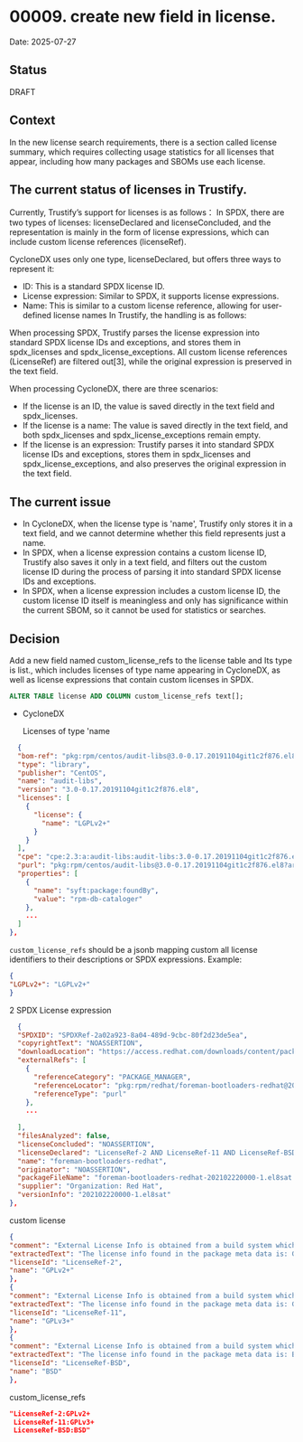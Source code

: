 # 00009. create new field in license.

Date: 2025-07-27

## Status

DRAFT

## Context
In the new license search requirements, there is a section called license summary, which requires collecting usage statistics for all licenses that appear, including how many packages and SBOMs use each license. 

## The current status of licenses in Trustify.
Currently, Trustify’s support for licenses is as follows：
In SPDX, there are two types of licenses: licenseDeclared and licenseConcluded, and the representation is mainly in the form of license expressions, which can include custom license references (licenseRef).

CycloneDX uses only one type, licenseDeclared, but offers three ways to represent it:

- ID: This is a standard SPDX license ID.
- License expression: Similar to SPDX, it supports license expressions.
- Name: This is similar to a custom license reference, allowing for user-defined license names
  In Trustify, the handling is as follows:

When processing SPDX, Trustify parses the license expression into standard SPDX license IDs and exceptions, and stores them in spdx_licenses and spdx_license_exceptions. All custom license references (LicenseRef) are filtered out[3], while the original expression is preserved in the text field.

When processing CycloneDX, there are three scenarios:

- If the license is an ID, the value is saved directly in the text field and spdx_licenses.
- If the license is a name: The value is saved directly in the text field, and both spdx_licenses and spdx_license_exceptions remain empty.
- If the license is an expression: Trustify parses it into standard SPDX license IDs and exceptions, stores them in spdx_licenses and spdx_license_exceptions, and also preserves the original expression in the text field.

## The current issue
- In CycloneDX, when the license type is 'name', Trustify only stores it in a text field, and we cannot determine whether this field represents just a name.
- In SPDX, when a license expression contains a custom license ID, Trustify also saves it only in a text field, and filters out the custom license ID during the process of parsing it into standard SPDX license IDs and exceptions.
- In SPDX, when a license expression includes a custom license ID, the custom license ID itself is meaningless and only has significance within the current SBOM, so it cannot be used for statistics or searches.

## Decision
Add a new field named custom_license_refs to the license table and Its type is list., which includes licenses of type name appearing in CycloneDX, as well as license expressions that contain custom licenses in SPDX.
```sql
ALTER TABLE license ADD COLUMN custom_license_refs text[];
```

- CycloneDX
  
  Licenses of type 'name
```json
  {
  "bom-ref": "pkg:rpm/centos/audit-libs@3.0-0.17.20191104git1c2f876.el8?arch=x86_64&upstream=audit-3.0-0.17.20191104git1c2f876.el8.src.rpm&distro=centos-8&package-id=05587266ec4157c9",
  "type": "library",
  "publisher": "CentOS",
  "name": "audit-libs",
  "version": "3.0-0.17.20191104git1c2f876.el8",
  "licenses": [
    {
      "license": {
        "name": "LGPLv2+"
      }
    }
  ],
  "cpe": "cpe:2.3:a:audit-libs:audit-libs:3.0-0.17.20191104git1c2f876.el8:*:*:*:*:*:*:*",
  "purl": "pkg:rpm/centos/audit-libs@3.0-0.17.20191104git1c2f876.el8?arch=x86_64&upstream=audit-3.0-0.17.20191104git1c2f876.el8.src.rpm&distro=centos-8",
  "properties": [
    {
      "name": "syft:package:foundBy",
      "value": "rpm-db-cataloger"
    },
    ...
  ]
},
```
`custom_license_refs` should be a jsonb mapping custom all license identifiers to their descriptions or SPDX expressions.
Example:
  ```json
  {
  "LGPLv2+": "LGPLv2+"
}
```
2 SPDX
  License expression

  ```json
    {
    "SPDXID": "SPDXRef-2a02a923-8a04-489d-9cbc-80f2d23de5ea",
    "copyrightText": "NOASSERTION",
    "downloadLocation": "https://access.redhat.com/downloads/content/package-browser",
    "externalRefs": [
      {
        "referenceCategory": "PACKAGE_MANAGER",
        "referenceLocator": "pkg:rpm/redhat/foreman-bootloaders-redhat@202102220000-1.el8sat?arch=src",
        "referenceType": "purl"
      },
      ...
     
    ],
    "filesAnalyzed": false,
    "licenseConcluded": "NOASSERTION",
    "licenseDeclared": "LicenseRef-2 AND LicenseRef-11 AND LicenseRef-BSD",
    "name": "foreman-bootloaders-redhat",
    "originator": "NOASSERTION",
    "packageFileName": "foreman-bootloaders-redhat-202102220000-1.el8sat.src.rpm",
    "supplier": "Organization: Red Hat",
    "versionInfo": "202102220000-1.el8sat"
  },
  ```
  custom license
  ```json
  {
  "comment": "External License Info is obtained from a build system which predates the SPDX specification and is not strict in accepting valid SPDX licenses.",
  "extractedText": "The license info found in the package meta data is: GPLv2+. See the specific package info in this SPDX document or the package itself for more details.",
  "licenseId": "LicenseRef-2",
  "name": "GPLv2+"
  },
  {
  "comment": "External License Info is obtained from a build system which predates the SPDX specification and is not strict in accepting valid SPDX licenses.",
  "extractedText": "The license info found in the package meta data is: GPLv3+. See the specific package info in this SPDX document or the package itself for more details.",
  "licenseId": "LicenseRef-11",
  "name": "GPLv3+"
  },
  {
  "comment": "External License Info is obtained from a build system which predates the SPDX specification and is not strict in accepting valid SPDX licenses.",
  "extractedText": "The license info found in the package meta data is: BSD. See the specific package info in this SPDX document or the package itself for more details.",
  "licenseId": "LicenseRef-BSD",
  "name": "BSD"
  },
```

  custom_license_refs
  ```json
  "LicenseRef-2:GPLv2+
   LicenseRef-11:GPLv3+
   LicenseRef-BSD:BSD"
```